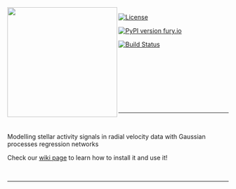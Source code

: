 <img align="left" width="250" height="250" src="https://i.imgur.com/8jqfpoz.png"> 

[![License](https://img.shields.io/badge/license-MIT-blue.svg)](https://github.com/iastro-pt/gpyrn/blob/master/LICENSE)

[![PyPI version fury.io](https://badge.fury.io/py/gpyrn.svg)](https://pypi.org/project/gpyrn/)

[![Build Status](https://img.shields.io/github/workflow/status/iastro-pt/gpyrn/Install)](https://github.com/iastro-pt/gpyrn/actions/workflows/install.yml)

<br/>
<br/>
<br/>
<br/>
<br/>
<br/>
<br/>

***

<br/>

Modelling stellar activity signals in radial velocity data with Gaussian
processes regression networks

Check our [wiki page](https://github.com/iastro-pt/gpyrn/wiki) to learn how to
install it and use it!

<br/>

***
